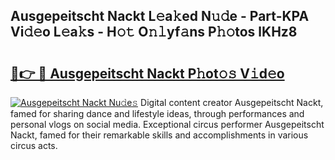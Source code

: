 ## Ausgepeitscht Nackt L𝚎a𝚔ed N𝚞𝚍e - Part-KPA Vi𝚍𝚎o L𝚎a𝚔s - H𝚘𝚝 O𝚗𝚕yf𝚊ns P𝚑𝚘tos lKHz8

# <h2><a href="http://kf08khw.oniu.top/?m=Ausgepeitscht+Nackt">🔗👉 🔴 Ausgepeitscht Nackt P𝚑ot𝚘𝚜 V𝚒d𝚎o</a></h2>

[![Ausgepeitscht Nackt Nu𝚍e𝚜](https://i.imgur.com/0qMVB7G.gif)](http://kf08khw.oniu.top/?m=Ausgepeitscht+Nackt)
Digital content creator Ausgepeitscht Nackt, famed for sharing dance and lifestyle ideas, through performances and personal vlogs on social media. Exceptional circus performer Ausgepeitscht Nackt, famed for their remarkable skills and accomplishments in various circus acts.  
